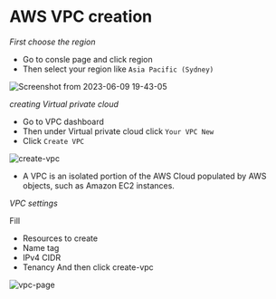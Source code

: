 # AWS VPC creation

_First choose the region_

* Go to consle page and click region 
* Then select your region like `Asia Pacific (Sydney)`

![Screenshot from 2023-06-09 19-43-05](https://github.com/rio-ke/workman/assets/88568938/c84b4eb7-e3b1-4f7f-a2c5-e71eb904a1c7)

_creating Virtual private cloud_

* Go to VPC dashboard
* Then under Virtual private cloud click `Your VPC New`
* Click `Create VPC`

![create-vpc](https://github.com/rio-ke/workman/assets/88568938/8acfdc4e-62f4-4829-b9b8-d61774748a16)


- A VPC is an isolated portion of the AWS Cloud populated by AWS objects, such as Amazon EC2 instances.

_VPC settings_

Fill
* Resources to create
* Name tag
* IPv4 CIDR
* Tenancy
And then click create-vpc

![vpc-page](https://github.com/rio-ke/workman/assets/88568938/d32d6b2a-dc92-40c9-a002-4c7d1ad47112)
